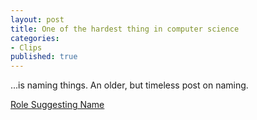 ```yaml
---
layout: post
title: One of the hardest thing in computer science
categories:
- Clips
published: true
---
```

...is naming things. An older, but timeless post on naming.

<a href="http://robots.thoughtbot.com/post/191132156/role-suggesting-name">Role Suggesting Name</a>

